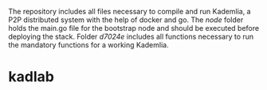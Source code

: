 The repository includes all files necessary to compile and run Kademlia, a P2P distributed system with the help of docker and go. The *node* folder holds the main.go file for the bootstrap node and should be executed before deploying the stack. Folder *d7024e* includes all functions necessary to run the mandatory functions for a working Kademlia. 
# kadlab
